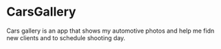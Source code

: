 # CarsGallery
Cars gallery is an app that shows my automotive photos and help me fidn new clients and to schedule shooting day.
